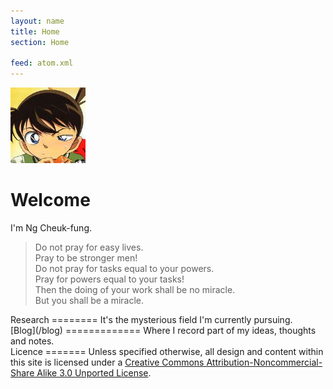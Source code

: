 ```yaml
---
layout: name
title: Home
section: Home

feed: atom.xml
---
```


<div>
<img class='inset right' src='/images/conan.jpg' alt="Picture of {{ site.author }}'s favorite character." width='120px' />
</div>

Welcome
=======

I'm Ng Cheuk-fung.

> Do not pray for easy lives.  
> Pray to be stronger men!  
> Do not pray for tasks equal to your powers.  
> Pray for powers equal to your tasks!  
> Then the doing of your work shall be no miracle.  
> But you shall be a miracle.

<div class="section" markdown="1">
Research
========
It's the mysterious field I'm currently pursuing.
</div>

<div class="section" markdown="1">
[Blog](/blog)
=============
Where I record part of my ideas, thoughts and notes.
</div>

<div class="section" markdown="1">
Licence
=======
Unless specified otherwise, all design and content within this site is 
licensed under a <a rel="license" href="http://creativecommons.org/licenses/by-nc-sa/3.0/">Creative Commons Attribution-Noncommercial-Share Alike 3.0 Unported License</a>.
</div>
